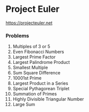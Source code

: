# Project Euler

https://projecteuler.net

### Problems

1. Multiples of 3 or 5
2. Even Fibonacci Numbers
3. Largest Prime Factor
4. Largest Palindrome Product
5. Smallest Multiple
6. Sum Square Difference
7. 10001st Prime
8. Largest Product in a Series
9. Special Pythagorean Triplet
10. Summation of Primes
12. Highly Divisible Triangular Number
13. Large Sum


